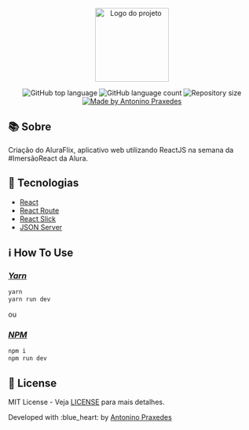 <p align="center">
  <img alt="Logo do projeto" width="150px" src="https://www.alura.com.br/assets/img/imersoes/react/imersao-react-logo.1594044142.svg" />
</p>

<p align="center">
  <img alt="GitHub top language" src="https://img.shields.io/github/languages/top/apfjunior/aluraflix">
  <img alt="GitHub language count" src="https://img.shields.io/github/languages/count/apfjunior/aluraflix">
  <img alt="Repository size" src="https://img.shields.io/github/repo-size/apfjunior/aluraflix">
  <a href="https://github.com/apfjunior">
    <img alt="Made by Antonino Praxedes" src="https://img.shields.io/badge/created%20by-Antonino%20Praxedes-blue">
  </a>
</p>

## :books: Sobre
<p>Criação do AluraFlix, aplicativo web utilizando ReactJS na semana da #ImersãoReact da Alura.<p>


## 🚀 Tecnologias</h3>
<ul>
    <li><a href="https://reactjs.org/" target="_blank">React</a></li>
    <li><a href="https://reactrouter.com/" target="_blank">React Route</a></li>
    <li><a href="https://react-slick.neostack.com/" target="_blank">React Slick</a></li>
    <li><a href="https://github.com/typicode/json-server" target="_blank">JSON Server</a></li>
</ul>


## :information_source: How To Use

### *[Yarn](https://yarnpkg.com/)*
```sh
yarn
yarn run dev
```

ou

### *[NPM](https://www.npmjs.com/)*
```sh
npm i
npm run dev
```

## :memo:  License

MIT License - Veja [LICENSE](https://opensource.org/licenses/MIT) para mais detalhes.

<p>Developed with :blue_heart: by <a href='https://github.com/apfjunior/' target='blank'>Antonino Praxedes</a></p>

